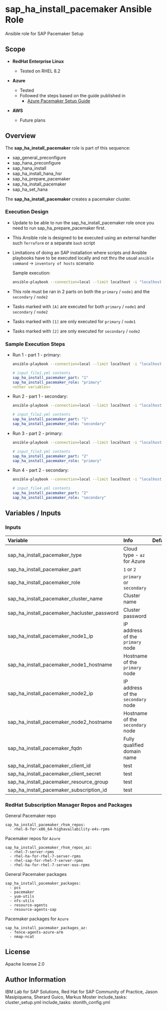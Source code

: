 # sap_ha_install_pacemaker Ansible Role

Ansible role for SAP Pacemaker Setup

## Scope

- **RedHat Enterprise Linux**
    - Tested on RHEL 8.2

- **Azure**
    - Tested
    - Followed the steps based on the guide published in
        - [Azure Pacemaker Setup Guide](https://docs.microsoft.com/en-us/azure/virtual-machines/workloads/sap/high-availability-guide-rhel-pacemaker)

- **AWS**
    - Future plans

## Overview

  The **sap_ha_install_pacemaker** role is part of this sequence:
*   sap_general_preconfigure
*   sap_hana_preconfigure
*   sap_hana_install
*   sap_ha_install_hana_hsr
*   sap_ha_prepare_pacemaker
*   sap_ha_install_pacemaker
*   sap_ha_set_hana

The **sap_ha_install_pacemaker** creates a pacemaker cluster.



### Execution Design
- Update to be able to run the sap_ha_install_pacemaker role once you need to run sap_ha_prepare_pacemaker first.

- This Ansible role is designed to be executed using an external handler such `Terraform` or a separate `bash` script
- Limitations of doing an SAP installation where scripts and Ansible playbooks have to be executed locally and not thru the usual `ansible command` -> `inventory of hosts` scenario

    Sample execution:

    ```bash
    ansible-playbook --connection=local --limit localhost -i "localhost," sap-pacemaker.yml -e "@input_file.yml"
    ```

- This role must be ran in 2 parts on both the `primary` / `node1` and the `secondary` / `node2`
- Tasks marked with `[A]` are executed for both `primary` / `node1` and `secondary` / `node2`
- Tasks marked with `[1]` are only executed for `primary` / `node1`
- Tasks marked with `[2]` are only executed for `secondary` / `node2`

### Sample Execution Steps

- Run 1 - part 1 - primary:
    ```bash
    ansible-playbook --connection=local --limit localhost -i "localhost," sap-pacemaker.yml -e "@input_file1.yml"
    ```
    ```yaml
    # input_file1.yml contents
    sap_ha_install_pacemaker_part: "1"
    sap_ha_install_pacemaker_role: "primary"
    <other variables>
    ```

- Run 2 - part 1 - secondary:
    ```bash
    ansible-playbook --connection=local --limit localhost -i "localhost," sap-pacemaker.yml -e "@input_file2.yml"
    ```
    ```yaml
    # input_file2.yml contents
    sap_ha_install_pacemaker_part: "1"
    sap_ha_install_pacemaker_role: "secondary"
    ```

- Run 3 - part 2 - primary:
    ```bash
    ansible-playbook --connection=local --limit localhost -i "localhost," sap-pacemaker.yml -e "@input_file3.yml"
    ```
    ```yaml
    # input_file3.yml contents
    sap_ha_install_pacemaker_part: "2"
    sap_ha_install_pacemaker_role: "primary"
    ```

- Run 4 - part 2 - secondary:
    ```bash
    ansible-playbook --connection=local --limit localhost -i "localhost," sap-pacemaker.yml -e "@input_file4.yml"
    ```
    ```yaml
    # input_file4.yml contents
    sap_ha_install_pacemaker_part: "2"
    sap_ha_install_pacemaker_role: "secondary"
    ```

## Variables / Inputs

### Inputs

| **Variable**                                  | **Info**                                  | **Default** | **Required** |
| :---                                          | :---                                      | :---        | :---         |
| sap_ha_install_pacemaker_type                            | Cloud type - `az` for Azure               | <none>      | yes          |
| sap_ha_install_pacemaker_part                            | `1` or `2                 `               | <none>      | yes          |
| sap_ha_install_pacemaker_role                            | `primary` or `secondary`                  | <none>      | yes          |
| sap_ha_install_pacemaker_cluster_name                    | Cluster name                              | <none>      | yes          |
| sap_ha_install_pacemaker_hacluster_password              | Cluster password                          | <none>      | yes          |
| sap_ha_install_pacemaker_node1_ip                        | IP address of the `primary` node          | <none>      | yes          |
| sap_ha_install_pacemaker_node1_hostname                  | Hostname of the `primary` node            | <none>      | yes          |
| sap_ha_install_pacemaker_node2_ip                        | IP address of the `secondary` node        | <none>      | yes          |
| sap_ha_install_pacemaker_node2_hostname                  | Hostname of the `secondary` node          | <none>      | yes          |
| sap_ha_install_pacemaker_fqdn                            | Fully qualified domain name               | <none>      | yes          |
| sap_ha_install_pacemaker_client_id                       | test                                      | <none>      | yes          |
| sap_ha_install_pacemaker_client_secret                   | test                                      | <none>      | yes          |
| sap_ha_install_pacemaker_resource_group                  | test                                      | <none>      | yes          |
| sap_ha_install_pacemaker_subscription_id                 | test                                      | <none>      | yes          |

### RedHat Subscription Manager Repos and Packages

General Pacemaker repo
```
sap_ha_install_pacemaker_rhsm_repos:
  - rhel-8-for-x86_64-highavailability-e4s-rpms
```

Pacemaker repos for `Azure`
```
sap_ha_install_pacemaker_rhsm_repos_az:
  - rhel-7-server-rpms
  - rhel-ha-for-rhel-7-server-rpms
  - rhel-sap-for-rhel-7-server-rpms
  - rhel-ha-for-rhel-7-server-eus-rpms
```

General Pacemaker packages
```
sap_ha_install_pacemaker_packages:
  - pcs
  - pacemaker
  - yum-utils
  - nfs-utils
  - resource-agents
  - resource-agents-sap
```

Pacemaker packages for `Azure`
```
sap_ha_install_pacemaker_packages_az:
  - fence-agents-azure-arm
  - nmap-ncat
```

## License

Apache license 2.0

## Author Information

IBM Lab for SAP Solutions, Red Hat for SAP Community of Practice, Jason Masipiquena, Sherard Guico, Markus Moster
  include_tasks: cluster_setup.yml
  include_tasks: stonith_config.yml
